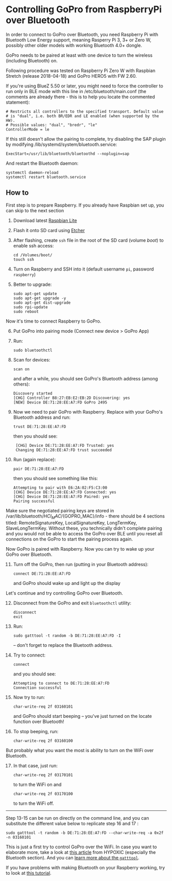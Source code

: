 # Controlling GoPro from RaspberryPi over Bluetooth

In order to connect to GoPro over Bluetooth, you need Raspberry Pi with Bluetooth Low Energy support, meaning Rasperry Pi 3, 3+ or Zero W, possibly other older models with working Bluetooth 4.0+ dongle.

GoPro needs to be paired at least with one device to turn the wireless (including Bluetooth) on.

Following procedure was tested on Raspberry Pi Zero W with Raspbian Stretch (release 2018-04-18) and GoPro HERO5 with FW 2.60.

If you're using BlueZ 5.50 or later, you might need to force the controller to run only in BLE mode with this line in /etc/bluetooth/main.conf (the comments are already there - this is to help you locate the commented statement):
```
# Restricts all controllers to the specified transport. Default value
# is "dual", i.e. both BR/EDR and LE enabled (when supported by the HW).
# Possible values: "dual", "bredr", "le"
ControllerMode = le
```
If this still doesn't allow the pairing to complete, try disabling the SAP plugin by modifying /lib/systemd/system/bluetooth.service:
```
ExecStart=/usr/lib/bluetooth/bluetoothd --noplugin=sap
```
And restart the Bluetooth daemon:
```shell
systemctl daemon-reload
systemctl restart bluetooth.service
```
## How to

First step is to prepare Raspberry. If you already have Raspbian set up, you can skip to the next section

1. Download latest [Raspbian Lite](https://www.raspberrypi.org/downloads/raspbian/)

2. Flash it onto SD card using [Etcher](https://etcher.io)

3. After flashing, create `ssh` file in the root of the SD card (volume _boot_) to enable ssh access:

    ```shell
    cd /Volumes/boot/
    touch ssh
    ```

4. Turn on Raspberry and SSH into it (default username `pi`, password `raspberry`)

5. Better to upgrade:

    ```shell
    sudo apt-get update
    sudo apt-get upgrade -y
    sudo apt-get dist-upgrade
    sudo rpi-update
    sudo reboot
    ```


Now it's time to connect Raspberry to GoPro.


6. Put GoPro into pairing mode (Connect new device > GoPro App)

7. Run:

   ```shell
   sudo bluetoothctl
   ```

8. Scan for devices:

   ```shell
   scan on
   ```
   and after a while, you should see GoPro's Bluetooth address (among others):

   ```shell
   Discovery started
   [CHG] Controller B8:27:EB:E2:EB:2D Discovering: yes
   [NEW] Device DE:71:28:EE:A7:FD GoPro 2495
   ```

9. Now we need to pair GoPro with Raspberry. Replace with your GoPro's Bluetooth address and run:

   ```shell
   trust DE:71:28:EE:A7:FD
   ```
   
   then you should see:
   
   ```shell
    [CHG] Device DE:71:28:EE:A7:FD Trusted: yes
    Changing DE:71:28:EE:A7:FD trust succeeded
   ```

10. Run (again replace):
  
    ```shell
    pair DE:71:28:EE:A7:FD
    ```
    
    then you should see something like this:
    
    ```shell
    Attempting to pair with E6:2A:02:F5:C3:00
    [CHG] Device DE:71:28:EE:A7:FD Connected: yes
    [CHG] Device DE:71:28:EE:A7:FD Paired: yes
    Pairing successful
    ```
Make sure the negotiated pairing keys are stored in /var/lib/bluetooth/${HCI_MAC}/${GOPRO_MAC}/info - there should be 4 sections titled: RemoteSignatureKey, LocalSignatureKey, LongTermKey, SlaveLongTermKey. Without these, you technically didn't complete pairing and you would not be able to access the GoPro over BLE until you reset all connections on the GoPro to start the pairing process again.

Now GoPro is paired with Raspberry. Now you can try to wake up your GoPro over Bluetooth.

11. Turn off the GoPro, then run (putting in your Bluetooth address):
  
    ```shell
    connect DE:71:28:EE:A7:FD
    ```
    
    and GoPro should wake up and light up the display

Let's continue and try controlling GoPro over Bluetooth.

12. Disconnect from the GoPro and exit  `bluetoothctl` utility:

    ```shell
    disconnect
    exit
    ```

13. Run:

    ```shell
    sudo gatttool -t random -b DE:71:28:EE:A7:FD -I
    ```

    – don't forget to replace the Bluetooth address.

14. Try to connect:

    ```shell
    connect
    ```

    and you should see:

    ```shell
    Attempting to connect to DE:71:28:EE:A7:FD
    Connection successful
    ```

15. Now try to run:

    ```shell
    char-write-req 2f 03160101
    ```

    and GoPro should start beeping – you've just turned on the locate function over Bluetooth!

16. To stop beeping, run:

    ```shell
    char-write-req 2f 03160100
    ```

But probably what you want the most is ability to turn on the WiFi over Bluetooth.

17. In that case, just run:

    ```shell
    char-write-req 2f 03170101
    ```

    to turn the WiFi on and

    ```shell
    char-write-req 2f 03170100
    ```

    to turn the WiFi off.

------
Step 13-15 can be run on directly on the command line, and you can substitute the different value below to replicate step 16 and 17 :
```shell
sudo gatttool -t random -b DE:71:28:EE:A7:FD --char-write-req -a 0x2f -n 03160101
```

This is just a first try to control GoPro over the WiFi. In case you want to elaborate more, take a look at [this article](https://gethypoxic.com/blogs/technical/gopro-hero5-interfaces) from HYPOXIC (especially the Bluetooth section). And you can [learn more about the `gatttool`](https://github.com/pcborenstein/bluezDoc/wiki/hcitool-and-gatttool-example).

If you have problems with making Bluetooth on your Raspberry working, try to look at [this tutorial](https://learn.adafruit.com/install-bluez-on-the-raspberry-pi/installation). 
